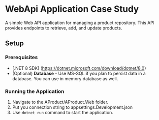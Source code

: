 # WebApi Application Case Study 

A simple Web API application for managing a product repository. This API provides endpoints to retrieve, add, and update products.

## Setup 
### Prerequisites 
- [.NET 8 SDK] (https://dotnet.microsoft.com/download/dotnet/8.0)  
- (Optional) **Database** - Use MS-SQL if you plan to persist data in a database. You can use in memory database as well. 

### Running the Application 
1. Navigate to the AProduct/AProduct.Web folder.
2. Put you connection string to appsettings.Development.json
3. Use `dotnet run` command to start the application.
